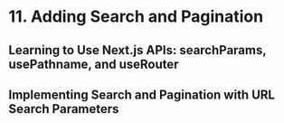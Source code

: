 # 11. Adding Search and Pagination

## Learning to Use Next.js APIs: searchParams, usePathname, and useRouter

## Implementing Search and Pagination with URL Search Parameters
